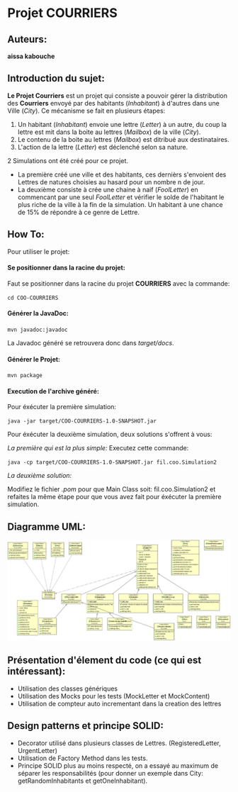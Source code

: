 # Projet COURRIERS 
## Auteurs:
**aissa kabouche**
## Introduction du sujet:
**Le Projet Courriers** est un projet qui consiste a pouvoir gérer la distribution des **Courriers** envoyé par des habitants (*Inhabitant*) à d'autres dans une Ville (*City*). Ce mécanisme se fait en plusieurs étapes:
1. Un habitant (*Inhabitant*) envoie une lettre (*Letter*) à un autre, du coup la lettre est mit dans la boite au lettres (*Mailbox*) de la ville (*City*).
2. Le contenu de la boite au lettres (*Mailbox*) est ditribué aux destinataires.
3. L'action de la lettre (*Letter*) est déclenché selon sa nature.

2 Simulations ont été créé pour ce projet. 
* La première créé une ville et des habitants, ces dernièrs s'envoient des Lettres de natures choisies au hasard pour un nombre n de jour. 
* La deuxième consiste à crée une chaine à naif (*FoolLetter*) en commencant par une seul *FoolLetter* et vérifier le solde de l'habitant le plus riche de la ville à la fin de la simulation. Un habitant à une chance de 15% de répondre à ce genre de Lettre.

## How To:
Pour utiliser le projet:


#### Se positionner dans la racine du projet:

Faut se positionner dans la racine du projet **COURRIERS** avec la commande:

`cd COO-COURRIERS`

#### Générer la JavaDoc:

`mvn javadoc:javadoc`

La Javadoc généré se retrouvera donc dans *target/docs*.

#### Générer le Projet:

`mvn package`

#### Execution de l'archive généré:

Pour éxécuter la première simulation:

`java -jar target/COO-COURRIERS-1.0-SNAPSHOT.jar`

Pour éxécuter la deuxième simulation, deux solutions s'offrent à vous:

*La première qui est la plus simple:*
Executez cette commande:

`java -cp target/COO-COURRIERS-1.0-SNAPSHOT.jar fil.coo.Simulation2`

*La deuxième solution:*

Modifiez le fichier *.pom* pour que Main Class soit: fil.coo.Simulation2 et refaites la même étape pour que vous avez fait pour éxécuter la première simulation.

## Diagramme UML:
![UML Diagram](UML_Diagram.jpg)

## Présentation d'élement du code (ce qui est intéressant):

* Utilisation des classes génériques
* Utilisation des Mocks pour les tests (MockLetter et MockContent)
* Utilisation de compteur auto incrementant dans la creation des lettres


## Design patterns et principe SOLID:
* Decorator utilisé dans plusieurs classes de Lettres. (RegisteredLetter, UrgentLetter)
* Utilisation de Factory Method dans les tests.
* Principe SOLID plus au moins respecté, on a essayé au maximum de séparer les responsabilités (pour donner un exemple dans City: getRandomInhabitants et getOneInhabitant).

